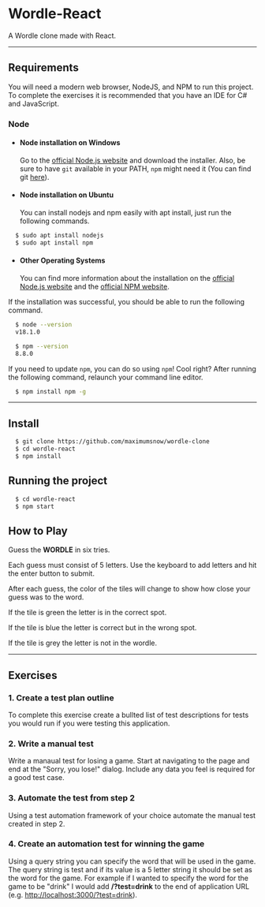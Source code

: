 # Wordle-React

A Wordle clone made with React.

---

## Requirements

You will need a modern web browser, NodeJS, and NPM to run this project.
To complete the exercises it is recommended that you have an IDE for C# and JavaScript.

### Node

- #### Node installation on Windows

   Go to the [official Node.js website](https://nodejs.org/) and download the installer.
Also, be sure to have `git` available in your PATH, `npm` might need it (You can find git [here](https://git-scm.com/)).

- #### Node installation on Ubuntu

  You can install nodejs and npm easily with apt install, just run the following commands.

```bash
  $ sudo apt install nodejs
  $ sudo apt install npm
```

- #### Other Operating Systems
  
  You can find more information about the installation on the [official Node.js website](https://nodejs.org/) and the [official NPM website](https://npmjs.org/).

If the installation was successful, you should be able to run the following command.

```bash
  $ node --version
  v18.1.0

  $ npm --version
  8.8.0
```

If you need to update `npm`, you can do so using `npm`! Cool right? After running the following command, relaunch your command line editor.

```bash
  $ npm install npm -g
```

---

## Install

```bash
  $ git clone https://github.com/maximumsnow/wordle-clone
  $ cd wordle-react
  $ npm install
```

## Running the project

```bash
  $ cd wordle-react
  $ npm start
```

## How to Play

Guess the **WORDLE** in six tries.

Each guess must consist of 5 letters. Use the keyboard to add letters and hit the enter button to submit.

After each guess, the color of the tiles will change to show how close your guess was to the word.

If the tile is green the letter is in the correct spot.

If the tile is blue the letter is correct but in the wrong spot.

If the tile is grey the letter is not in the wordle.

---

## Exercises

### 1. Create a test plan outline

To complete this exercise create a bullted list of test descriptions for tests you would run if you were testing this application.

### 2. Write a manual test

Write a manaual test for losing a game. Start at navigating to the page and end at the "Sorry, you lose!" dialog. Include any data you feel is required for a good test case.

### 3. Automate the test from step 2

Using a test automation framework of your choice automate the manual test created in step 2.

### 4. Create an automation test for winning the game

Using a query string you can specify the word that will be used in the game. The query string is test and if its value is a 5 letter string it should be set as the word for the game. For example if I wanted to specify the word for the game to be "drink" I would add **/?test=drink** to the end of application URL (e.g. [http://localhost:3000/?test=drink](http://localhost:3000/?test=drink)).
